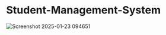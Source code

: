 # Student-Management-System
![Screenshot 2025-01-23 094651](https://github.com/user-attachments/assets/535c0757-b6fc-4e01-913d-a6466c4b24fc)

